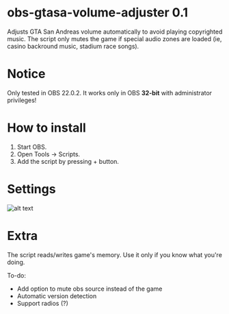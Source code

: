 # obs-gtasa-volume-adjuster 0.1
Adjusts GTA San Andreas volume automatically to avoid playing copyrighted music. The script only mutes the game if special audio zones are loaded (ie, casino backround music, stadium race songs).

# Notice

Only tested in OBS 22.0.2. It works only in OBS **32-bit** with administrator privileges!

# How to install

1. Start OBS.
2. Open Tools -> Scripts.
3. Add the script by pressing + button.

# Settings

![alt text](https://i.imgur.com/SQgQUGqg.png "OBS GTASA Volume Adjuster")

# Extra

The script reads/writes game's memory. Use it only if you know what you're doing.

To-do:
* Add option to mute obs source instead of the game
* Automatic version detection
* Support radios (?)
